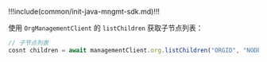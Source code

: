 !!!include(common/init-java-mngmt-sdk.md)!!!

使用 `OrgManagementClient` 的 `listChildren` 获取子节点列表：

```javascript
// 子节点列表
cosnt children = await managementClient.org.listChildren("ORGID", "NODEID")
```
